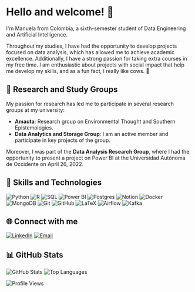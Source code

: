 # Hello and welcome! 👋

I'm Manuela from Colombia, a sixth-semester student of Data Engineering and Artificial Intelligence.

Throughout my studies, I have had the opportunity to develop projects focused on data analysis, which has allowed me to achieve academic excellence. Additionally, I have a strong passion for taking extra courses in my free time. I am enthusiastic about projects with social impact that help me develop my skills, and as a fun fact, I really like cows. 🐄

## 🔬 Research and Study Groups

My passion for research has led me to participate in several research groups at my university:

- **Amauta**: Research group on Environmental Thought and Southern Epistemologies.
- **Data Analytics and Storage Group**: I am an active member and participate in key projects of the group.

Moreover, I was part of the **Data Analysis Research Group**, where I had the opportunity to present a project on Power BI at the Universidad Autónoma de Occidente on April 26, 2022.

## 🚀 Skills and Technologies

![Python](https://img.shields.io/badge/-Python-3776AB?style=flat&logo=python&logoColor=white)
![R](https://img.shields.io/badge/-R-276DC3?style=flat&logo=r&logoColor=white)
![SQL](https://img.shields.io/badge/-SQL-4479A1?style=flat&logo=postgresql&logoColor=white)
![Power BI](https://img.shields.io/badge/-Power%20BI-F2C811?style=flat&logo=power-bi&logoColor=black)
![Postgres](https://img.shields.io/badge/-Postgres-4169E1?style=flat&logo=postgresql&logoColor=white)
![Notion](https://img.shields.io/badge/-Notion-000000?style=flat&logo=notion&logoColor=white)
![Docker](https://img.shields.io/badge/-Docker-2496ED?style=flat&logo=docker&logoColor=white)
![MongoDB](https://img.shields.io/badge/-MongoDB-47A248?style=flat&logo=mongodb&logoColor=white)
![Git](https://img.shields.io/badge/-Git-F05032?style=flat&logo=git&logoColor=white)
![GitHub](https://img.shields.io/badge/-GitHub-181717?style=flat&logo=github&logoColor=white)
![LaTeX](https://img.shields.io/badge/-LaTeX-008080?style=flat&logo=latex&logoColor=white)
![Airflow](https://img.shields.io/badge/-Airflow-017CEE?style=flat&logo=apache-airflow&logoColor=white)
![Kafka](https://img.shields.io/badge/-Kafka-231F20?style=flat&logo=apache-kafka&logoColor=white)

## 🌐 Connect with me

[![LinkedIn](https://img.shields.io/badge/-LinkedIn-blue?style=flat&logo=Linkedin&logoColor=white)](https://www.linkedin.com/in/manuela-mayorga-486ms/)
[![Email](https://img.shields.io/badge/-Email-c14438?style=flat&logo=Gmail&logoColor=white)](mailto:manumro486@gmail.com)

## 📊 GitHub Stats

![GitHub Stats](https://github-readme-stats.vercel.app/api?username=ManuelaMayorga&show_icons=true&theme=radical)
![Top Languages](https://github-readme-stats.vercel.app/api/top-langs/?username=ManuelaMayorga&layout=compact&theme=radical)

![Profile Views](https://komarev.com/ghpvc/?username=ManuelaMayorga&label=Profile+Views&color=blue&style=flat)
